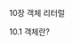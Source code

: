 10장 객체 리터럴

10.1 객체란?

<script>

let person = {
    name: 'name', //키
    age: '333' //값
};

// 1.기본적으로 객체는 프로퍼티 집합이다.
// 2.프로퍼티 키와 값으로 구성됨.
// 3.객체 타입은 변경 가능한 값이다.

// *원시 타입의 값은 변경이 불가능하다.

let ID='rudejr333' //문자열 원시 타입
ID[0] // 값은 r
ID[0] = 'a'; // ID[0]에 'r' 대신 'a'를 넣어도 변경되지 않음.
ID


10.3 프로퍼티

let counter = {
    nem:0,  //프로퍼티
    increase: () => { //메서드
        this.num++;
    },
    '네이밍-규칙-무시' : '반드시 따옴표로 같이 써야함.'
};

// 프로퍼티 : 객체의 상태를 나타내는 값(data)
// 메서드 : 프러퍼티(상태 데이터)를 참조하고 조작할 수 있는 동장(behavior)
// 네이밍 규칙에 따옴표를 빼면 표현식으로 인식하여 오류가 나옴 unexpected token
// 표현식은 값으로 평가될 수 있는 문이다. ex let num =10+2


//*객체를 같은 키로 중복 선언시 나중에 선언 된것이 적용됨.

let foo = {
    name: 'rrr',
    name: 'uuu'
}
foo //{name: 'uuu'}



10.4 메서드

//프로 퍼티 값이 함수일 경우 일반 함수와 구분하기 위해 메서드라 부른다.
//메서드는 객체에 묶여 있는 함수를 의미한다.
// 메서드 내부에서 사용한 this는 객체 자신을 가리키는 참조변수다.
let circle ={
    age: 5, //프로퍼티
    agePlus(){ //메서드
        return this.age ++;
    }
}

10.5 프로퍼티 접근
// 키가 식별자 네이밍 규칙을 준수하면 마침표와 대과로 둘자 사용가능 아니라면 대괄호만 사용가능.
// 마침표 프로퍼티 접근 연산자(.)를 사용하는 마침표 표기법 
// 대괄호 프로퍼티 접근 연산자([ ... ])를 사용하는 대괄호 표기법

let person ={
    name: '이름',
    1:'숫자'
};
person.name // 마침표 표기법 값은 '이름'
person.1 // 에러 unexpected number
person['name'] // 대괄호 표기법 값은 '이름'
person[name] // 따옴표로 감싸지 않고 사용시 식별자로 인식하여 오류가 나옴. name is not defined
person[1] // 단 프로퍼티 키가 숫자로 이뤄진 문자열인 경우 따옴표 생략 가능.

10.6 프로퍼티 값 갱신
// 프로퍼티는 객체의 상태를 나타내는 값이다.
person.name = '갱신'

10.7 프로퍼티 동적 생성
person.age = 20;

10.8 프로퍼티 삭제
delete person.age;
delete person.address; // 프로퍼티가 존재하지 않으면 무시되고 에러가 발생하지 않음.

11 원시 값과 객체의 비교
//7가지 데이터 타입(숫자,문자,불리언,null,undefined,심벌,객체 타입)

//원시 타입(객체 타입 빼고 전부)
// 원시 값을 변수에 할당시 변수에는 실제 값이 저장됨.
// 원시 값을 다른 변수에 할당시 원본의 원시 값이 복사되어 전달됨.

//객체 타입(객체 타입)
// 객체를 변수에 할당시 변수에 참조 값이 저장됨.
// 객체 값을 다른 벼수에 할당시 참조 값이 복사되어 전달됨.

11.1 원시 값
// 한번 생성된 원시 값은 변경 불가능한 값으로 읽기 전용 값이다.
// 변수 값은 변경 가능하여 변수에 값을 할당시 재할당으로 수정 가능하다.

12.3 함수 리터럴
*함수 이름
// 식별자 네임이 규칙을 준수해야한다.
// 함수 이름은 함수 몸체 내에서만 참조할 수 있는 식별자다.
// 함수 이름은 생략할 수 있다. 이름이 있을 경우 기명 함수 없을 경우 무명/익명 함수라함.

*매개변수 목록
// 0개 이상의 매개변수를 소괄호로 감싸고 쉼표로 구분한다
function add( 매개변수1 , 매개변수2){
   return 매개변수1 + 매개변수2;
}
// 각 매개변수는 함수를 호출할 때 지정한 인수가 순서대로 할당됨.
// 매개변수는 함수 몸체 내에서 변수와 동일하게 취급됨.

*함수 몸체
// 함수가 호출되었을 때 일괄적으로 실행될 문들을 하나의 실행 단위로 정의한 코드 블록
// 함수 몸체는 함수 호출에 의해 실행됨.
add(첫번때 인자, 두번째 인자);

//**리터럴은 값을 생성하기 위한 표기법이다.

12.4 함수 정의
//일반 객체는 호출할 수없지만 함수는 호출할 수있다.
//일반 객체란 뭘까?
//-개인 적인 생각
//* 설명에 변수 선언과 함수 정의
//변수는 선언 한다고 했지만 함수는 정의한다고 표현했다.
// 함수 선언문이 평가되면 식별자가 암묵적으로 생선되고 함수 객체가 할당괸다.
// 따라서 ECMAScript 사양에서도 변수에는 선언, 함수에는 정의 라고 표현 한다.
// 객체 자체로 선언되어 있는 것을 일반객체라 하지 않을까 생각을함.
let 객체 = {'키':'값'};


12.4.2 함수 표현식
//일급 객체란
//값처럼 변수에 할당 가능
//프로퍼티 값이 될 수 있음 (객체내부에 들어갈 수 있음.)
//배열 요소도 될 수 있음.

12.4.3 함수 생성 시점과 함수 호이스팅

add(2,5); //7
sub(2,5); //undefined

//함수 선언문
function add(x,y){
    return x+y;
}

// 함수 표현식(변수 할당문)
let sub = function (x,y){
    return x-y
}

//함수 선언문은 런타임 이전에 자바스크립트 엔진에 의해 먼저 실해됨.
// 이것을 함수 호이스팅이라함.
// 변수 호이스팅과 차이는 값 초기화 후 할당을 하지마 함수는 함수 자체를 선언문 이전에 호출함.
//함수 표현식으로 함수를 정의하면 함수 호이스팅이 발생하는 것이 아니라 변수 호이스팅이 발생함.


12.5.2 인수확인
예제 12-24
function add(a=0,b=0,c=0){
    return a + b + c;
}

//매개변수는 몇개인게 좋을까
// 매개변수 개수는 0개이고 적을 수록 좋다
// 이상적인 함수는 한 가지 일만 해야 하며 가급적 작게 만들어야 한다.

12.7 다양한 함수의 형태
//많이 알려주지만 책에 마지막에서는 역시 첫번째걸 사용한다고 했다 그정도만 알고있자.
//즉시 실행문
(function(){
    
}());


12.7.2 재귀 함수
//for문을 사용하지 않고 자기 자신을 원하는 값까지 계속 호출함.
// 책에서도 여러 위험이 있으니 반복문 보다 직관적인 경우에만 사용할 것이라 한다.

function count(n) {
    if(n==10) return n=0;
    n++
    console.log(n)
    count(n)
}

count(0);


12.7.4 콜백함수
// 함수의 매개변수를 통해 다른 함수 내부로 전달되는 함수를 콜백 함수라함.

12.7.5 순수 함수와 비순수 함수
// 외부 값을 의존하지 않고 변경하지 않는 함수는 순수 함수
// 외부 값을 의존하고 외부 상태를 변경하는 함수를 비순수 함수

//예를 들어 setTimeout() 사용하겠다.
//setTimeout() 함수는 일정 시간 후 함수를 호출해줌.

let n = 0;
function count() {
    if(n==10) return n=0;
    n++
    console.log(n)
    setTimeout(count,1000);
}
count();

// setTimeout이라는 함수를 이용해서 자기자신을 콜백한 것
// 외부에 있는 n이라는 전역함수를 계속해서 수정함.